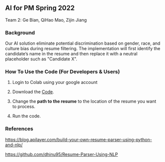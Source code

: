 ## AI for PM Spring 2022

Team 2: Ge Bian, QiHao Mao, Zijin Jiang

### Background

Our AI solution eliminate potential discrimination based on gender, race, and culture bias during resume filtering. The implementation will first identify the candidate’s name in the resume and then replace it with a neutral placeholder such as "Candidate X".


### How To Use the Code (For Developers & Users)

1. Login to Colab using your google account

2. Download the [Code](https://colab.research.google.com/drive/11tZVlT4Qryq1xFoWgCdR6XaLMSRiCua-?usp=sharing). 

3. Change the **path to the resume** to the location of the resume you want to process.

4. Run the code.


### References

https://blog.apilayer.com/build-your-own-resume-parser-using-python-and-nlp/

https://github.com/dhinu95/Resume-Parser-Using-NLP
